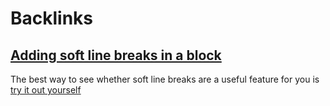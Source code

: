 
# Backlinks
## [Adding soft line breaks in a block](<Adding soft line breaks in a block.md>)
The best way to see whether soft line breaks are a useful feature for you is [try it out yourself](<try it out yourself.md>)

